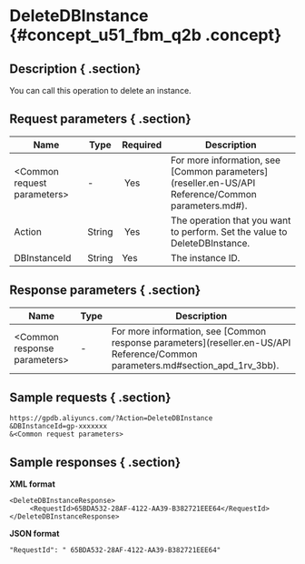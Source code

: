 # DeleteDBInstance {#concept_u51_fbm_q2b .concept}

## Description { .section}

You can call this operation to delete an instance.

## Request parameters { .section}

|Name|Type|Required|Description|
|----|----|--------|-----------|
|<Common request parameters\>|-| Yes|For more information, see [Common parameters](reseller.en-US/API Reference/Common parameters.md#).|
|Action|String| Yes|The operation that you want to perform. Set the value to DeleteDBInstance.|
|DBInstanceId|String|Yes|The instance ID.|

## Response parameters { .section}

|Name |Type|Description|
|-----|----|-----------|
|<Common response parameters\>|-|For more information, see [Common response parameters](reseller.en-US/API Reference/Common parameters.md#section_apd_1rv_3bb).|

## Sample requests { .section}

```
https://gpdb.aliyuncs.com/?Action=DeleteDBInstance
&DBInstanceId=gp-xxxxxxx
&<Common request parameters>
```

## Sample responses { .section}

**XML format**

```
<DeleteDBInstanceResponse>  
     <RequestId>65BDA532-28AF-4122-AA39-B382721EEE64</RequestId>
</DeleteDBInstanceResponse>
```

**JSON format**

```
"RequestId": " 65BDA532-28AF-4122-AA39-B382721EEE64"
```

